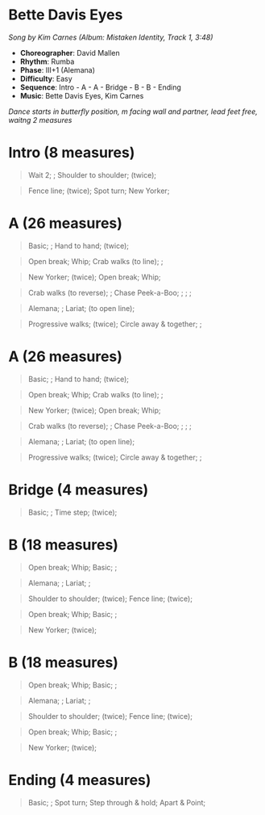 # Bette Davis Eyes
*Song by Kim Carnes (Album: Mistaken Identity, Track 1, 3:48)*

* **Choreographer**: David Mallen
* **Rhythm**: Rumba
* **Phase**: III+1 (Alemana)
* **Difficulty**: Easy
* **Sequence**: Intro - A - A - Bridge - B - B - Ending
* **Music**: Bette Davis Eyes, Kim Carnes

*Dance starts in butterfly position, m facing wall and partner, lead feet free, waitng 2 measures*

# Intro (8 measures)

> Wait 2; ; Shoulder to shoulder; (twice);

> Fence line; (twice); Spot turn; New Yorker;

# A (26 measures)

> Basic; ; Hand to hand; (twice);

> Open break; Whip; Crab walks (to line); ;

> New Yorker; (twice); Open break; Whip;

> Crab walks (to reverse); ; Chase Peek-a-Boo; ; ; ;

> Alemana; ; Lariat; (to open line);

> Progressive walks; (twice); Circle away & together; ;

# A (26 measures)

> Basic; ; Hand to hand; (twice);

> Open break; Whip; Crab walks (to line); ;

> New Yorker; (twice); Open break; Whip;

> Crab walks (to reverse); ; Chase Peek-a-Boo; ; ; ;

> Alemana; ; Lariat; (to open line);

> Progressive walks; (twice); Circle away & together; ;

# Bridge (4 measures)

> Basic; ; Time step; (twice);

# B (18 measures)

> Open break; Whip; Basic; ;

> Alemana; ; Lariat; ;

> Shoulder to shoulder; (twice); Fence line; (twice);

> Open break; Whip; Basic; ;

> New Yorker; (twice);

# B (18 measures)

> Open break; Whip; Basic; ;

> Alemana; ; Lariat; ;

> Shoulder to shoulder; (twice); Fence line; (twice);

> Open break; Whip; Basic; ;

> New Yorker; (twice);

# Ending (4 measures)

> Basic; ; Spot turn; Step through & hold; Apart & Point;

<meta name="x:audio-file" content="k/Kim Carnes/Kim Carnes - Bette davis eyes.mp3">
